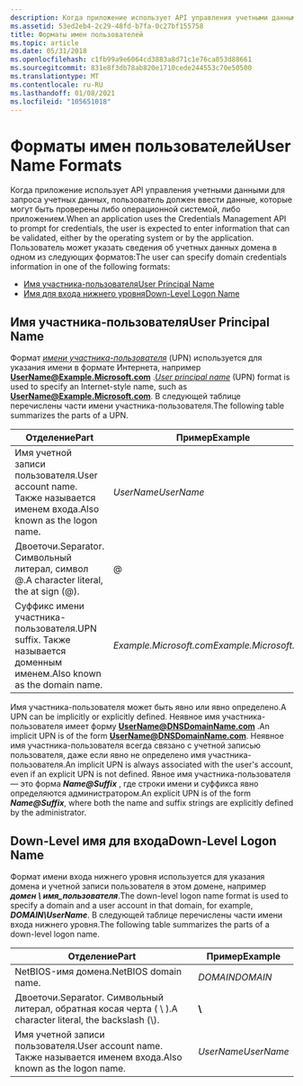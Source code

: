 ```yaml
---
description: Когда приложение использует API управления учетными данными для запроса учетных данных, пользователь должен ввести данные, которые могут быть проверены либо операционной системой, либо приложением.
ms.assetid: 53ed2eb4-2c29-48fd-b7fa-0c27bf155758
title: Форматы имен пользователей
ms.topic: article
ms.date: 05/31/2018
ms.openlocfilehash: c1fb99a9e6064cd3883a8d71c1e76ca853d88661
ms.sourcegitcommit: 831e8f3db78ab820e1710cede244553c70e50500
ms.translationtype: MT
ms.contentlocale: ru-RU
ms.lasthandoff: 01/08/2021
ms.locfileid: "105651018"
---
```

# <a name="user-name-formats"></a><span data-ttu-id="007fd-103">Форматы имен пользователей</span><span class="sxs-lookup"><span data-stu-id="007fd-103">User Name Formats</span></span>

<span data-ttu-id="007fd-104">Когда приложение использует API управления учетными данными для запроса учетных данных, пользователь должен ввести данные, которые могут быть проверены либо операционной системой, либо приложением.</span><span class="sxs-lookup"><span data-stu-id="007fd-104">When an application uses the Credentials Management API to prompt for credentials, the user is expected to enter information that can be validated, either by the operating system or by the application.</span></span> <span data-ttu-id="007fd-105">Пользователь может указать сведения об учетных данных домена в одном из следующих форматов:</span><span class="sxs-lookup"><span data-stu-id="007fd-105">The user can specify domain credentials information in one of the following formats:</span></span>

-   [<span data-ttu-id="007fd-106">Имя участника-пользователя</span><span class="sxs-lookup"><span data-stu-id="007fd-106">User Principal Name</span></span>](#user-principal-name)
-   [<span data-ttu-id="007fd-107">Имя для входа нижнего уровня</span><span class="sxs-lookup"><span data-stu-id="007fd-107">Down-Level Logon Name</span></span>](#down-level-logon-name)

## <a name="user-principal-name"></a><span data-ttu-id="007fd-108">Имя участника-пользователя</span><span class="sxs-lookup"><span data-stu-id="007fd-108">User Principal Name</span></span>

<span data-ttu-id="007fd-109">Формат [*имени участника-пользователя*](../secgloss/u-gly.md) (UPN) используется для указания имени в формате Интернета, например <b>UserName@Example.Microsoft.com</b> .</span><span class="sxs-lookup"><span data-stu-id="007fd-109">[*User principal name*](../secgloss/u-gly.md) (UPN) format is used to specify an Internet-style name, such as <b>UserName@Example.Microsoft.com</b>.</span></span> <span data-ttu-id="007fd-110">В следующей таблице перечислены части имени участника-пользователя.</span><span class="sxs-lookup"><span data-stu-id="007fd-110">The following table summarizes the parts of a UPN.</span></span>



| <span data-ttu-id="007fd-111">Отделение</span><span class="sxs-lookup"><span data-stu-id="007fd-111">Part</span></span>                                                        | <span data-ttu-id="007fd-112">Пример</span><span class="sxs-lookup"><span data-stu-id="007fd-112">Example</span></span>                                |
|-------------------------------------------------------------|----------------------------------------|
| <span data-ttu-id="007fd-113">Имя учетной записи пользователя.</span><span class="sxs-lookup"><span data-stu-id="007fd-113">User account name.</span></span> <span data-ttu-id="007fd-114">Также называется именем входа.</span><span class="sxs-lookup"><span data-stu-id="007fd-114">Also known as the logon name.</span></span><br/> | <span data-ttu-id="007fd-115">*UserName*</span><span class="sxs-lookup"><span data-stu-id="007fd-115">*UserName*</span></span><br/>                  |
| <span data-ttu-id="007fd-116">Двоеточи.</span><span class="sxs-lookup"><span data-stu-id="007fd-116">Separator.</span></span> <span data-ttu-id="007fd-117">Символьный литерал, символ @.</span><span class="sxs-lookup"><span data-stu-id="007fd-117">A character literal, the at sign (@).</span></span><br/> | @<br/>                           |
| <span data-ttu-id="007fd-118">Суффикс имени участника-пользователя.</span><span class="sxs-lookup"><span data-stu-id="007fd-118">UPN suffix.</span></span> <span data-ttu-id="007fd-119">Также называется доменным именем.</span><span class="sxs-lookup"><span data-stu-id="007fd-119">Also known as the domain name.</span></span><br/>       | <span data-ttu-id="007fd-120">*Example.Microsoft.com*</span><span class="sxs-lookup"><span data-stu-id="007fd-120">*Example.Microsoft.com*</span></span> <br/> |



 

<span data-ttu-id="007fd-121">Имя участника-пользователя может быть явно или явно определено.</span><span class="sxs-lookup"><span data-stu-id="007fd-121">A UPN can be implicitly or explicitly defined.</span></span> <span data-ttu-id="007fd-122">Неявное имя участника-пользователя имеет форму <b>UserName@DNSDomainName.com</b> .</span><span class="sxs-lookup"><span data-stu-id="007fd-122">An implicit UPN is of the form <b>UserName@DNSDomainName.com</b>.</span></span> <span data-ttu-id="007fd-123">Неявное имя участника-пользователя всегда связано с учетной записью пользователя, даже если явно не определено имя участника-пользователя.</span><span class="sxs-lookup"><span data-stu-id="007fd-123">An implicit UPN is always associated with the user's account, even if an explicit UPN is not defined.</span></span> <span data-ttu-id="007fd-124">Явное имя участника-пользователя — это форма <i><b>Name@Suffix</b></i> , где строки имени и суффикса явно определяются администратором.</span><span class="sxs-lookup"><span data-stu-id="007fd-124">An explicit UPN is of the form <i><b>Name@Suffix</b></i>, where both the name and suffix strings are explicitly defined by the administrator.</span></span>

## <a name="down-level-logon-name"></a><span data-ttu-id="007fd-125">Down-Level имя для входа</span><span class="sxs-lookup"><span data-stu-id="007fd-125">Down-Level Logon Name</span></span>

<span data-ttu-id="007fd-126">Формат имени входа нижнего уровня используется для указания домена и учетной записи пользователя в этом домене, например <i><b>домен \\ имя_пользователя</b></i>.</span><span class="sxs-lookup"><span data-stu-id="007fd-126">The down-level logon name format is used to specify a domain and a user account in that domain, for example, <i><b>DOMAIN\\UserName</b></i>.</span></span> <span data-ttu-id="007fd-127">В следующей таблице перечислены части имени входа нижнего уровня.</span><span class="sxs-lookup"><span data-stu-id="007fd-127">The following table summarizes the parts of a down-level logon name.</span></span>



| <span data-ttu-id="007fd-128">Отделение</span><span class="sxs-lookup"><span data-stu-id="007fd-128">Part</span></span>                                                           | <span data-ttu-id="007fd-129">Пример</span><span class="sxs-lookup"><span data-stu-id="007fd-129">Example</span></span>               |
|----------------------------------------------------------------|-----------------------|
| <span data-ttu-id="007fd-130">NetBIOS-имя домена.</span><span class="sxs-lookup"><span data-stu-id="007fd-130">NetBIOS domain name.</span></span><br/>                                | <span data-ttu-id="007fd-131">*DOMAIN*</span><span class="sxs-lookup"><span data-stu-id="007fd-131">*DOMAIN*</span></span><br/>   |
| <span data-ttu-id="007fd-132">Двоеточи.</span><span class="sxs-lookup"><span data-stu-id="007fd-132">Separator.</span></span> <span data-ttu-id="007fd-133">Символьный литерал, обратная косая черта ( \\ ).</span><span class="sxs-lookup"><span data-stu-id="007fd-133">A character literal, the backslash (\\).</span></span><br/> | **\\**<br/>     |
| <span data-ttu-id="007fd-134">Имя учетной записи пользователя.</span><span class="sxs-lookup"><span data-stu-id="007fd-134">User account name.</span></span> <span data-ttu-id="007fd-135">Также называется именем входа.</span><span class="sxs-lookup"><span data-stu-id="007fd-135">Also known as the logon name.</span></span><br/>    | <span data-ttu-id="007fd-136">*UserName*</span><span class="sxs-lookup"><span data-stu-id="007fd-136">*UserName*</span></span><br/> |



 

 

 
